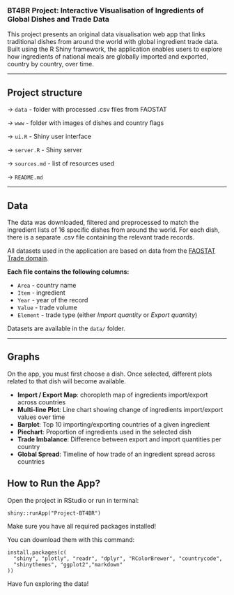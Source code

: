 ### BT4BR Project: Interactive Visualisation of Ingredients of Global Dishes and Trade Data

This project presents an original data visualisation web app that links traditional dishes from around the world with global ingredient trade data. 
Built using the R Shiny framework, the application enables users to explore how ingredients of national meals are globally imported and exported, 
country by country, over time.

---

## Project structure

-> `data` - folder with processed .csv files from FAOSTAT

-> `www` - folder with images of dishes and country flags 

-> `ui.R` - Shiny user interface

-> `server.R` - Shiny server

-> `sources.md` - list of resources used

-> `README.md`

---

## Data

The data was downloaded, filtered and preprocessed to match the ingredient lists of 16 specific dishes from around the world. For each dish, there is a separate .csv file containing the relevant trade records.

All datasets used in the application are based on data from the [FAOSTAT Trade domain](https://www.fao.org/faostat/en/#data/TCL).

**Each file contains the following columns:**
- `Area` - country name  
- `Item` - ingredient  
- `Year` - year of the record  
- `Value` - trade volume  
- `Element` - trade type (either *Import quantity* or *Export quantity*)

Datasets are available in the `data/` folder.

---

## Graphs

On the app, you must first choose a dish. Once selected, different plots related to that dish will become available.

- **Import / Export Map**: choropleth map of ingredients import/export across countries
- **Multi-line Plot**: Line chart showing change of ingredients import/export values over time
- **Barplot**: Top 10 importing/exporting countries of a given ingredient
- **Piechart**: Proportion of ingredients used in the selected dish
- **Trade Imbalance**: Difference between export and import quantities per country
- **Global Spread**: Timeline of how trade of an ingredient spread across countries

## How to Run the App?

Open the project in RStudio or run in terminal:

```         
shiny::runApp("Project-BT4BR")
```

Make sure you have all required packages installed!

You can download them with this command:

```         
install.packages(c(
  "shiny", "plotly", "readr", "dplyr", "RColorBrewer", "countrycode",
  "shinythemes", "ggplot2","markdown" 
))
```

Have fun exploring the data!
